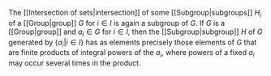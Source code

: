 The [[Intersection of sets|intersection]] of some [[Subgroup|subgroups]] $H_i$ of a [[Group|group]] $G$ for $i \in I$ is again a subgroup of $G$.
If $G$ is a [[Group|group]] and $a_i \in G$ for $i \in I$, then the [[Subgroup|subgroup]] $H$ of $G$ generated by $\{a_{i} |i \in I\}$ has as elements precisely those elements of $G$ that are finite products of integral powers of the $a_{i}$, where powers of a fixed $a_{i}$ may occur several times in the product.
